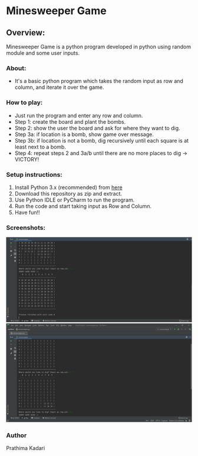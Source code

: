 # Minesweeper Game

## Overview:

Minesweeper Game is a python program developed in python using random module and some user inputs.

### About:

- It's a basic python program which takes the random input as row and column, and iterate it over the game.

### How to play:

- Just run the program and enter any row and column.
- Step 1: create the board and plant the bombs.
- Step 2: show the user the board and ask for where they want to dig.
- Step 3a: if location is a bomb, show game over message.
- Step 3b: if location is not a bomb, dig recursively until each square is at least next to a bomb.
- Step 4: repeat steps 2 and 3a/b until there are no more places to dig -> VICTORY!


### Setup instructions:

1. Install Python 3.x (recommended) from <a href="https://www.python.org/downloads/">here</a>
2. Download this repository as zip and extract.
3. Use Python IDLE or PyCharm to run the program.
4. Run the code and start taking input as Row and Column.<br>
5. Have fun!!


### Screenshots:

![GameOver](Images/GameOver.png)
![Input](Images/Input.png)


### Author

Prathima Kadari
